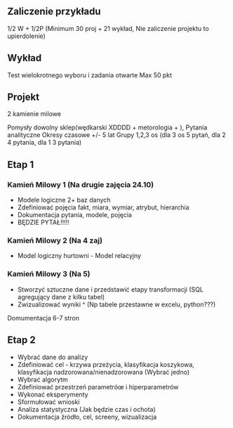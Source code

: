 
## Zaliczenie przykładu

1/2 W + 1/2P (Minimum 30 proj + 21 wykład, Nie zaliczenie projektu to upierdolenie)

## Wykład

Test wielokrotnego wyboru i zadania otwarte Max 50 pkt

## Projekt

2 kamienie milowe

Pomysły dowolny sklep(wędkarski XDDDD + metorologia + ),
Pytania analityczne 
Okresy czasowe +/- 5 lat
Grupy 1,2,3 os (dla 3 os 5 pytań, dla 2 4 pytania, dla 1 3 pytania)

## Etap 1
### Kamień Milowy 1 (Na drugie zajęcia 24.10)
- Modele logiczne 2+ baz danych
- Zdefiniować pojęcia fakt, miara, wymiar, atrybut, hierarchia
- Dokumentacja pytania, modele, pojęcia
- BĘDZIE PYTAŁ!!!!!
### Kamień Milowy 2 (Na 4 zaj)
- Model logiczny hurtowni - Model relacyjny
### Kamień Milowy 3 (Na 5)
- Stworzyć sztuczne dane i przedstawić etapy transformacji (SQL agregujący dane z kilku tabel)
- Zwizualizować wyniki ^ (Np tabele przestawne w excelu, python???)

Domumentacja 6-7 stron
## Etap 2
- Wybrać dane do analizy
- Zdefiniować cel - krzywa przeżycia, klasyfikacja koszykowa, klasyfikacja nadzorowana/nienadzorowana (Wybrać jedno)
- Wybrać algorytm
- Zdefiniować przestrzeń parametróœ i hiperparametrów
- Wykonać eksperymenty
- Sformułować wnioski 
- Analiza statystyczna (Jak będzie czas i ochota)
- Dokumentacja źródło, cel, screeny, wizualizacja